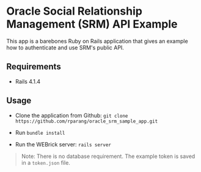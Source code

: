 # Oracle Social Relationship Management (SRM) API Example

This app is a barebones Ruby on Rails application that gives an example how to authenticate and use SRM's public API.

## Requirements

* Rails 4.1.4

## Usage

* Clone the application from Github: `git clone https://github.com/rparang/oracle_srm_sample_app.git`

* Run `bundle install`

* Run the WEBrick server: `rails server`

> Note: There is no database requirement. The example token is saved in a `token.json` file.

